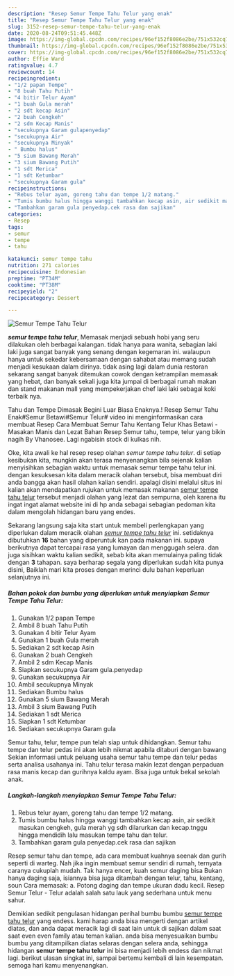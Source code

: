 ```yaml
---
description: "Resep Semur Tempe Tahu Telur yang enak"
title: "Resep Semur Tempe Tahu Telur yang enak"
slug: 3152-resep-semur-tempe-tahu-telur-yang-enak
date: 2020-08-24T09:51:45.448Z
image: https://img-global.cpcdn.com/recipes/96ef152f8086e2be/751x532cq70/semur-tempe-tahu-telur-foto-resep-utama.jpg
thumbnail: https://img-global.cpcdn.com/recipes/96ef152f8086e2be/751x532cq70/semur-tempe-tahu-telur-foto-resep-utama.jpg
cover: https://img-global.cpcdn.com/recipes/96ef152f8086e2be/751x532cq70/semur-tempe-tahu-telur-foto-resep-utama.jpg
author: Effie Ward
ratingvalue: 4.7
reviewcount: 14
recipeingredient:
- "1/2 papan Tempe"
- "8 buah Tahu Putih"
- "4 bitir Telur Ayam"
- "1 buah Gula merah"
- "2 sdt kecap Asin"
- "2 buah Cengkeh"
- "2 sdm Kecap Manis"
- "secukupnya Garam gulapenyedap"
- "secukupnya Air"
- "secukupnya Minyak"
- " Bumbu halus"
- "5 sium Bawang Merah"
- "3 sium Bawang Putih"
- "1 sdt Merica"
- "1 sdt Ketumbar"
- "secukupnya Garam gula"
recipeinstructions:
- "Rebus telur ayam, goreng tahu dan tempe 1/2 matang."
- "Tumis bumbu halus hingga wanggi tambahkan kecap asin, air sedikit masukan cengkeh, gula merah yg sdh dilarurkan dan kecap.tnggu hingga mendidih lalu masukan tempe tahu dan telur."
- "Tambahkan garam gula penyedap.cek rasa dan sajikan"
categories:
- Resep
tags:
- semur
- tempe
- tahu

katakunci: semur tempe tahu 
nutrition: 271 calories
recipecuisine: Indonesian
preptime: "PT34M"
cooktime: "PT38M"
recipeyield: "2"
recipecategory: Dessert

---
```



![Semur Tempe Tahu Telur](https://img-global.cpcdn.com/recipes/96ef152f8086e2be/751x532cq70/semur-tempe-tahu-telur-foto-resep-utama.jpg)

<b><i>semur tempe tahu telur</i></b>, Memasak menjadi sebuah hobi yang seru dilakukan oleh berbagai kalangan. tidak hanya para wanita, sebagian laki laki juga sangat banyak yang senang dengan kegemaran ini. walaupun hanya untuk sekedar kebersamaan dengan sahabat atau memang sudah menjadi kesukaan dalam dirinya. tidak asing lagi dalam dunia restoran sekarang sangat banyak ditemukan cowok dengan ketrampilan memasak yang hebat, dan banyak sekali juga kita jumpai di berbagai rumah makan dan stand makanan mall yang mempekerjakan chef laki laki sebagai koki terbaik nya.

Tahu dan Tempe Dimasak Begini Luar Biasa Enaknya.! Resep Semur Tahu Enak#Semur Betawi#Semur Telur# video ini menginformasikan cara membuat Resep Cara Membuat Semur Tahu Kentang Telur Khas Betawi - Masakan Manis dan Lezat Bahan Resep Semur tahu, tempe, telur yang bikin nagih By Vhanosee. Lagi ngabisin stock di kulkas nih.

Oke, kita awali ke hal resep resep olahan <i>semur tempe tahu telur</i>. di setiap kesibukan kita, mungkin akan terasa menyenangkan bila sejenak kalian menyisihkan sebagian waktu untuk memasak semur tempe tahu telur ini. dengan kesuksesan kita dalam meracik olahan tersebut, bisa membuat diri anda bangga akan hasil olahan kalian sendiri. apalagi disini melalui situs ini kalian akan mendapatkan rujukan untuk memasak makanan <u>semur tempe tahu telur</u> tersebut menjadi olahan yang lezat dan sempurna, oleh karena itu ingat ingat alamat website ini di hp anda sebagai sebagian pedoman kita dalam mengolah hidangan baru yang endes.


Sekarang langsung saja kita start untuk membeli perlengkapan yang diperlukan dalam meracik olahan <u><i>semur tempe tahu telur</i></u> ini. setidaknya dibutuhkan <b>16</b> bahan yang diperuntuk kan pada makanan ini. supaya berikutnya dapat tercapai rasa yang lumayan dan menggugah selera. dan juga sisihkan waktu kalian sedikit, sebab kita akan memulainya paling tidak dengan <b>3</b> tahapan. saya berharap segala yang diperlukan sudah kita punya disini, Baiklah mari kita proses dengan merinci dulu bahan keperluan selanjutnya ini.

<!--inarticleads1-->

##### Bahan pokok dan bumbu yang diperlukan untuk menyiapkan Semur Tempe Tahu Telur:

1. Gunakan 1/2 papan Tempe
1. Ambil 8 buah Tahu Putih
1. Gunakan 4 bitir Telur Ayam
1. Gunakan 1 buah Gula merah
1. Sediakan 2 sdt kecap Asin
1. Gunakan 2 buah Cengkeh
1. Ambil 2 sdm Kecap Manis
1. Siapkan secukupnya Garam gula.penyedap
1. Gunakan secukupnya Air
1. Ambil secukupnya Minyak
1. Sediakan  Bumbu halus
1. Gunakan 5 sium Bawang Merah
1. Ambil 3 sium Bawang Putih
1. Sediakan 1 sdt Merica
1. Siapkan 1 sdt Ketumbar
1. Sediakan secukupnya Garam gula


Semur tahu, telur, tempe pun telah siap untuk dihidangkan. Semur tahu tempe dan telur pedas ini akan lebih nikmat apabila ditaburi dengan bawang Sekian informasi untuk peluang usaha semur tahu tempe dan telur pedas serta analisa usahanya ini. Tahu telur terasa makin lezat dengan perpaduan rasa manis kecap dan gurihnya kaldu ayam. Bisa juga untuk bekal sekolah anak. 

<!--inarticleads2-->

##### Langkah-langkah menyiapkan Semur Tempe Tahu Telur:

1. Rebus telur ayam, goreng tahu dan tempe 1/2 matang.
1. Tumis bumbu halus hingga wanggi tambahkan kecap asin, air sedikit masukan cengkeh, gula merah yg sdh dilarurkan dan kecap.tnggu hingga mendidih lalu masukan tempe tahu dan telur.
1. Tambahkan garam gula penyedap.cek rasa dan sajikan


Resep semur tahu dan tempe, ada cara membuat kuahnya seenak dan gurih seperti di warteg. Nah jika ingin membuat semur sendiri di rumah, ternyata caranya cukuplah mudah. Tak hanya encer, kuah semur daging bisa Bukan hanya daging saja, isiannya bisa juga ditambah dengan telur, tahu, kentang, soun Cara memasak: a. Potong daging dan tempe ukuran dadu kecil. Resep Semur Telur - Telur adalah salah satu lauk yang sederhana untuk menu sahur. 

Demikian sedikit pengulasan hidangan perihal bumbu bumbu <u>semur tempe tahu telur</u> yang endess. kami harap anda bisa mengerti dengan artikel diatas, dan anda dapat meracik lagi di saat lain untuk di sajikan dalam saat saat even even family atau teman kalian. anda bisa menyesuaikan bumbu bumbu yang ditampilkan diatas selaras dengan selera anda, sehingga hidangan <b>semur tempe tahu telur</b> ini bisa menjadi lebih endess dan nikmat lagi. berikut ulasan singkat ini, sampai bertemu kembali di lain kesempatan. semoga hari kamu menyenangkan.
